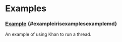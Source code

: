 # Examples

### [Example](../../khan/examples/example.md) {#exampleirisexamplesexamplemd}

An example of using Khan to run a thread.
